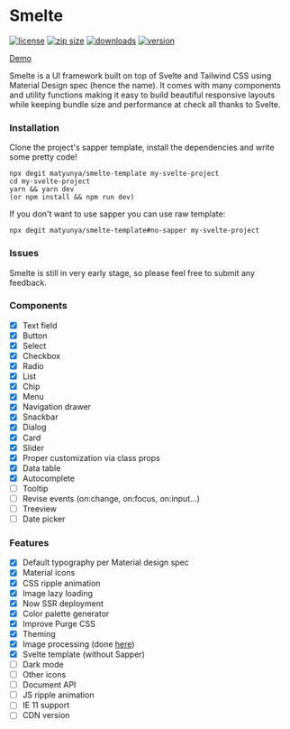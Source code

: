 # Smelte
[![license](https://img.shields.io/npm/l/smelte.svg)](https://img.shields.io/npm/l/smelte.svg)
[![zip size](https://img.shields.io/bundlephobia/minzip/smelte.svg)](https://img.shields.io/bundlephobia/minzip/smelte.svg)
[![downloads](https://img.shields.io/npm/dm/smelte.svg)](https://img.shields.io/npm/dm/smelte.svg)
[![version](https://img.shields.io/npm/v/smelte.svg)](https://img.shields.io/npm/v/smelte.svg)

[Demo](https://smelte.netlify.com/)

Smelte is a UI framework built on top of Svelte and Tailwind CSS using Material Design spec (hence the name).
It comes with many components and utility functions making it easy to build beautiful responsive layouts while keeping
bundle size and performance at check all thanks to Svelte.

### Installation
Clone the project's sapper template, install the dependencies and write some pretty code!
```
npx degit matyunya/smelte-template my-svelte-project
cd my-svelte-project
yarn && yarn dev
(or npm install && npm run dev)
```

If you don't want to use sapper you can use raw template:

```
npx degit matyunya/smelte-template#no-sapper my-svelte-project
```

### Issues

Smelte is still in very early stage, so please feel free to submit any feedback.

### Components
- [x] Text field
- [x] Button
- [x] Select
- [x] Checkbox
- [x] Radio
- [x] List
- [x] Chip
- [x] Menu
- [x] Navigation drawer
- [x] Snackbar
- [x] Dialog
- [x] Card
- [x] Slider
- [x] Proper customization via class props
- [x] Data table
- [x] Autocomplete
- [ ] Tooltip
- [ ] Revise events (on:change, on:focus, on:input...)
- [ ] Treeview
- [ ] Date picker

### Features
- [x] Default typography per Material design spec
- [x] Material icons
- [x] CSS ripple animation
- [x] Image lazy loading
- [x] Now SSR deployment
- [x] Color palette generator
- [x] Improve Purge CSS
- [x] Theming
- [x] Image processing (done [here](https://github.com/matyunya/svelte-image))
- [x] Svelte template (without Sapper)
- [ ] Dark mode
- [ ] Other icons
- [ ] Document API
- [ ] JS ripple animation
- [ ] IE 11 support
- [ ] CDN version
